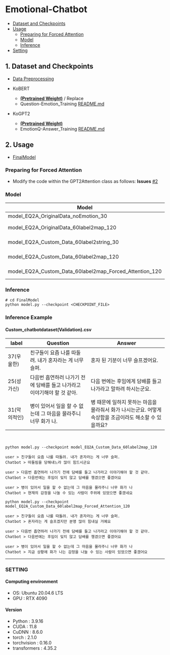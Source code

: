 # Emotional-Chatbot

* [Dataset and Checkpoints](#1-dataset-and-checkpoints)
* [Usage](#2-usage)
  * [Preparing for Forced Attention](#preparing-for-forced-attention)
  * [Model](#model)
  * [Inference](#inference)
* [Setting](#setting)


## 1. Dataset and Checkpoints
- [Data Preprocessing](https://github.com/hankyuwon/Emotional-Chatbot/blob/develop/Data_preprocessing)

 - KoBERT 
    - [**(Pretrained Weight)**](https://drive.google.com/drive/folders/1V4v0ppYLoDvwemRnVpd-0QCYnCnqDSsl?hl=ko) / Replace
    - Question-Emotion_Training [README.md](https://github.com/hankyuwon/Emotional-Chatbot/tree/develop/Question-Emotion_Training)

 - KoGPT2
    -  [**(Pretrained Weight)**](https://drive.google.com/drive/folders/13MgcxhXt_BPmEg9-LK1y8Af2gPoBrRI2?hl=ko)
    - EmotionQ-Answer_Training [README.md](https://github.com/hankyuwon/Emotional-Chatbot/tree/develop/EmotionQ-Answer_Training)

## 2. Usage
- [FinalModel](https://github.com/hankyuwon/Emotional-Chatbot/tree/develop/FinalModel)

### Preparing for Forced Attention
-  Modify the code within the GPT2Attention class as follows: **Issues** [#2](https://github.com/hankyuwon/Emotional-Chatbot/issues/2)

### Model
| Model | Data | Emotion | label | ForcedAttention |
|---|---|---|---|---|
| model_EQ2A_OriginalData_noEmotion_30 | OriginalData | N | - | N |
| model_EQ2A_OriginalData_60label2map_120 | OriginalData | Y | to Token | N |
| model_EQ2A_Custom_Data_60label2string_30 | CustomData | Y | to String | N |
| model_EQ2A_Custom_Data_60label2map_120 | CustomData | Y | to Token | N |
| model_EQ2A_Custom_Data_60label2map_Forced_Attention_120 | CustomData | Y | to Token | Y |

### Inference
```
# cd FinalModel
python model.py --checkpoint <CHECKPOINT_FILE>
```


### Inference Example
#### Custom_chatbotdataset(Validation).csv 
|label|Question|Answer|
|---|---|---
|37(우울한)|친구들이 요즘 나를 따돌려. 내가 혼자라는 게 너무 슬퍼.|혼자 된 기분이 너무 슬프겠어요.|
|25(성가신)|다음번 흡연하러 나가기 전에 담배를 들고 나가라고 이야기해야 할 것 같아.|다음 번에는 후임에게 담배를 들고 나가라고 말하려 하시는군요.|
|31(악의적인)|병이 있어서 일을 할 수 없는데 그 마음을 몰라주니 너무 화가 나.|병 때문에 일하지 못하는 마음을 몰라줘서 화가 나시는군요. 어떻게 속상함을 조금이라도 해소할 수 있을까요?|

<br>

```
python model.py --checkpoint model_EQ2A_Custom_Data_60label2map_120

user > 친구들이 요즘 나를 따돌려. 내가 혼자라는 게 너무 슬퍼.
Chatbot > 따돌림을 당해내느라 많이 힘드시군요

user > 다음번 흡연하러 나가기 전에 담배를 들고 나가라고 이야기해야 할 것 같아.
Chatbot > 다음번에는 후임이 잊지 않고 담배를 챙겼으면 좋겠어요

user > 병이 있어서 일을 할 수 없는데 그 마음을 몰라주니 너무 화가 나
Chatbot > 현재의 감정을 나눌 수 있는 사람이 주위에 있었으면 좋겠네요
```

```
python model.py --checkpoint model_EQ2A_Custom_Data_60label2map_Forced_Attention_120

user > 친구들이 요즘 나를 따돌려. 내가 혼자라는 게 너무 슬퍼.
Chatbot > 혼자라는 게 슬프겠지만 분명 많이 힘내실 거예요

user > 다음번 흡연하러 나가기 전에 담배를 들고 나가라고 이야기해야 할 것 같아.
Chatbot > 다음번에는 후임이 잊지 않고 담배를 챙겼으면 좋겠어요

user > 병이 있어서 일을 할 수 없는데 그 마음을 몰라주니 너무 화가 나
Chatbot > 지금 상황에 화가 나는 감정을 나눌 수 있는 사람이 있었으면 좋겠어요
```

---
### SETTING

#### Computing environment
- OS: Ubuntu 20.04.6 LTS
- GPU : RTX 4090

#### Version
- Python : 3.9.16
- CUDA : 11.8
- CuDNN : 8.6.0
- torch : 2.1.0
- torchvision : 0.16.0
- transformers : 4.35.2